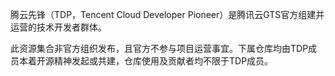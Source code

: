 腾云先锋（TDP，Tencent Cloud Developer Pioneer）是腾讯云GTS官方组建并运营的技术开发者群体。

此资源集合非官方组织发布，且官方不参与项目运营事宜。下属仓库均由TDP成员本着开源精神发起或共建，仓库使用及贡献者均不限于TDP成员。

